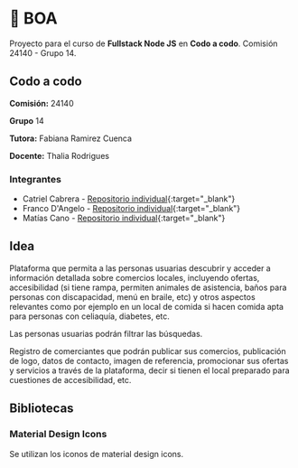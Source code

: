 
# 🐍 BOA

Proyecto para el curso de **Fullstack Node JS** en **Codo a codo**. Comisión 24140 - Grupo 14.

## Codo a codo

**Comisión:** 24140

**Grupo** 14

**Tutora:** Fabiana Ramirez Cuenca

**Docente:** Thalia Rodrigues

### Integrantes

- Catriel Cabrera - [Repositorio individual](https://github.com/catriel458/BOA.git){:target="_blank"}
- Franco D'Angelo - [Repositorio individual](https://github.com/Est133/BOA){:target="_blank"}
- Matías Cano - [Repositorio individual](https://github.com/matiascano/boa){:target="_blank"}


## Idea
Plataforma que permita a las personas usuarias descubrir y acceder a información detallada sobre comercios locales, incluyendo ofertas, accesibilidad (si tiene rampa, permiten animales de asistencia, baños para personas con discapacidad, menú en braile, etc) y otros aspectos relevantes como por ejemplo en un local de comida si hacen comida apta para personas con celiaquía, diabetes, etc. 

Las personas usuarias podrán filtrar las búsquedas.

Registro de comerciantes que podrán publicar sus comercios, publicación de logo, datos de contacto, imagen de referencia, promocionar sus ofertas y servicios a través de la plataforma, decir si tienen el local preparado para cuestiones de accesibilidad, etc.

## Bibliotecas

### Material Design Icons
Se utilizan los iconos de material design icons.




